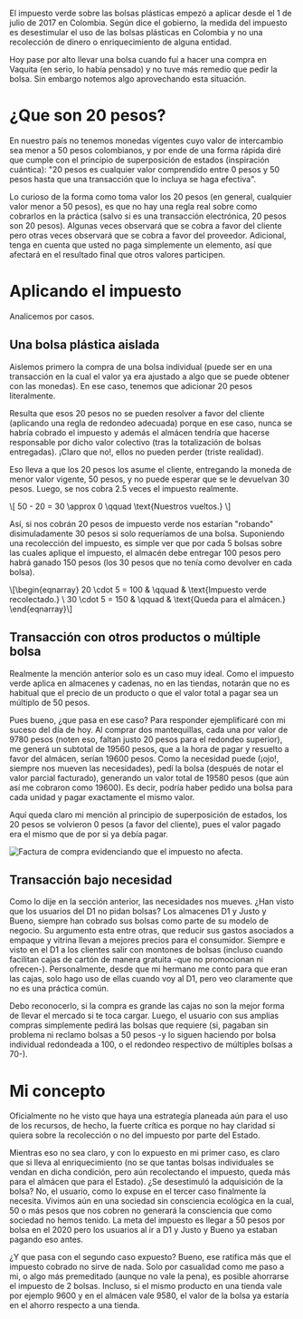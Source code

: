 <!--
.. title: ¿Desestimulan 20 pesos el uso de bolsas plásticas?
.. slug: desestimulan-20-pesos-el-uso-de-bolsas-plasticas
.. date: 2017-07-12 10:32:52 UTC-05:00
.. tags: Impuesto verde,Bolsas plásticas,Colombia,Medio ambiente,mathjax
.. category: Opinión
.. link:
.. description: Opinión personal sobre la afección del impuesto verde sobre las bolsas plásticas en Colombia
.. type: text
.. author: Edward Villegas Pulgarin
-->

El impuesto verde sobre las bolsas plásticas empezó a aplicar desde el 1 de julio de 2017 en Colombia. Según dice el gobierno, la medida del impuesto es desestimular el uso de las bolsas plásticas en Colombia y no una recolección de dinero o enriquecimiento de alguna entidad.  

Hoy pase por alto llevar una bolsa cuando fuí a hacer una compra en Vaquita (en serio, lo había pensado) y no tuve más remedio que pedir la bolsa. Sin embargo notemos algo aprovechando esta situación.  

# ¿Que son 20 pesos?

En nuestro país no tenemos monedas vigentes cuyo valor de intercambio sea menor a 50 pesos colombianos, y por ende de una forma rápida diré que cumple con el principio de superposición de estados (inspiración cuántica): "20 pesos es cualquier valor comprendido entre 0 pesos y 50 pesos hasta que una transacción que lo incluya se haga efectiva".  

Lo curioso de la forma como toma valor los 20 pesos (en general, cualquier valor menor a 50 pesos), es que no hay una regla real sobre como cobrarlos en la práctica (salvo si es una transacción electrónica, 20 pesos son 20 pesos). Algunas veces observará que se cobra a favor del cliente pero otras veces observará que se cobra a favor del proveedor. Adicional, tenga en cuenta que usted no paga simplemente un elemento, así que afectará en el resultado final que otros valores participen.  

# Aplicando el impuesto

Analicemos por casos.  

## Una bolsa plástica aislada

Aislemos primero la compra de una bolsa individual (puede ser en una transacción en la cual el valor ya era ajustado a algo que se puede obtener con las monedas). En ese caso, tenemos que adicionar 20 pesos literalmente.  

Resulta que esos 20 pesos no se pueden resolver a favor del cliente (aplicando una regla de redondeo adecuada) porque en ese caso, nunca se habría cobrado el impuesto y además el almácen tendría que hacerse responsable por dicho valor colectivo (tras la totalización de bolsas entregadas). ¡Claro que no!, ellos no pueden perder (triste realidad).  

Eso lleva a que los 20 pesos los asume el cliente, entregando la moneda de menor valor vigente, 50 pesos, y no puede esperar que se le devuelvan 30 pesos. Luego, se nos cobra 2.5 veces el impuesto realmente.  

\\[
50 - 20 = 30 \approx 0 \qquad \text{Nuestros vueltos.}
\\]

Así, si nos cobrán 20 pesos de impuesto verde nos estarían "robando" disimuladamente 30 pesos si solo requeríamos de una bolsa. Suponiendo una recolección del impuesto, es simple ver que por cada 5 bolsas sobre las cuales aplique el impuesto, el almacén debe entregar 100 pesos pero habrá ganado 150 pesos (los 30 pesos que no tenía como devolver en cada bolsa).  

\\[\begin{eqnarray}
20 \cdot 5 = 100 & \qquad & \text{Impuesto verde recolectado.} \\
30 \cdot 5 = 150 & \qquad & \text{Queda para el almácen.}
\end{eqnarray}\\]

## Transacción con otros productos o múltiple bolsa

Realmente la mención anterior solo es un caso muy ideal. Como el impuesto verde aplica en almacenes y cadenas, no en las tiendas, notarán que no es habitual que el precio de un producto o que el valor total a pagar sea un múltiplo de 50 pesos.  

Pues bueno, ¿que pasa en ese caso? Para responder ejemplificaré con mi suceso del día de hoy. Al comprar dos mantequillas, cada una por valor de 9780 pesos (noten eso, faltan justo 20 pesos para el redondeo superior), me generá un subtotal de 19560 pesos, que a la hora de pagar y resuelto a favor del almácen, serían 19600 pesos. Como la necesidad puede (¡ojo!, siempre nos mueven las necesidades), pedí la bolsa (después de notar el valor parcial facturado), generando un valor total de 19580 pesos (que aún así me cobraron como 19600). Es decir, podría haber pedido una bolsa para cada unidad y pagar exactamente el mismo valor.  

Aquí queda claro mi mención al principio de superposición de estados, los 20 pesos se volvieron 0 pesos (a favor del cliente), pues el valor pagado era el mismo que de por si ya debía pagar.

![Factura de compra evidenciando que el impuesto no afecta.](https://pbs.twimg.com/media/DEjLPdKXcAAGKJW.jpg:small)

## Transacción bajo necesidad

Como lo dije en la sección anterior, las necesidades nos mueves. ¿Han visto que los usuarios del D1 no pidan bolsas? Los almacenes D1 y Justo y Bueno, siempre han cobrado sus bolsas como parte de su modelo de negocio. Su argumento esta entre otras, que reducir sus gastos asociados a empaque y vitrina llevan a mejores precios para el consumidor. Siempre e visto en el D1 a los clientes salir con montones de bolsas (incluso cuando facilitan cajas de cartón de manera gratuita -que no promocionan ni ofrecen-). Personalmente, desde que mi hermano me conto para que eran las cajas, solo hago uso de ellas cuando voy al D1, pero veo claramente que no es una práctica común.  

Debo reconocerlo, si la compra es grande las cajas no son la mejor forma de llevar el mercado si te toca cargar. Luego, el usuario con sus amplias compras simplemente pedirá las bolsas que requiere (si, pagaban sin problema ni reclamo bolsas a 50 pesos -y lo siguen haciendo por bolsa individual redondeada a 100, o el redondeo respectivo de múltiples bolsas a 70-).  

# Mi concepto

Oficialmente no he visto que haya una estrategía planeada aún para el uso de los recursos, de hecho, la fuerte crítica es porque no hay claridad si quiera sobre la recolección o no del impuesto por parte del Estado.  

Mientras eso no sea claro, y con lo expuesto en mi primer caso, es claro que si lleva al enriquecimiento (no se que tantas bolsas individuales se vendan en dicha condición, pero aún recolectando el impuesto, queda más para el almácen que para el Estado). ¿Se desestimuló la adquisición de la bolsa? No, el usuario, como lo expuse en el tercer caso finalmente la necesita. Vivimos aún en una sociedad sin consciencia ecológica en la cual, 50 o más pesos que nos cobren no generará la consciencia que como sociedad no hemos tenido. La meta del impuesto es llegar a 50 pesos por bolsa en el 2020 pero los usuarios al ir a D1 y Justo y Bueno ya estaban pagando eso antes.  

¿Y que pasa con el segundo caso expuesto? Bueno, ese ratifica más que el impuesto cobrado no sirve de nada. Solo por casualidad como me paso a mi, o algo más premeditado (aunque no vale la pena), es posible ahorrarse el impuesto de 2 bolsas. Incluso, si el mismo producto en una tienda vale por ejemplo 9600 y en el almácen vale 9580, el valor de la bolsa ya estaría en el ahorro respecto a una tienda.  
